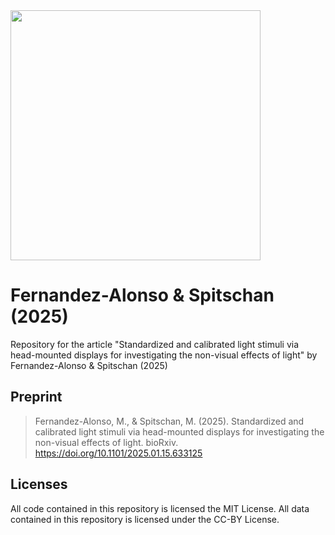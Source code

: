 <img src="https://github.com/tscnlab/Templates/blob/main/logo/logo_with_text-01.png" width="400"/>

# Fernandez-Alonso & Spitschan (2025)

Repository for the article "Standardized and calibrated light stimuli via head-mounted displays for investigating the non-visual effects of light" by Fernandez-Alonso & Spitschan (2025)

## Preprint

> Fernandez-Alonso, M., & Spitschan, M. (2025). Standardized and calibrated light stimuli via head-mounted displays for investigating the non-visual effects of light. bioRxiv. https://doi.org/10.1101/2025.01.15.633125

## Licenses

All code contained in this repository is licensed the MIT License. All data contained in this repository is licensed under the CC-BY License.

